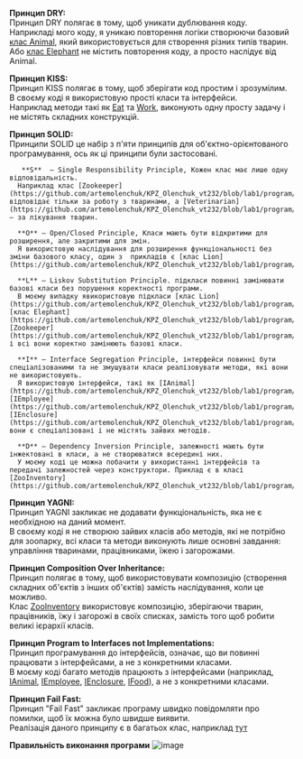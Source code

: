 **Принцип DRY:**  
Принцип DRY полягає в тому, щоб уникати дублювання коду.  
Наприкладі мого коду, я уникаю повторення логіки створюючи базовий [клас Animal](https://github.com/artemolenchuk/KPZ_Olenchuk_vt232/blob/lab1/program/Zoo/Models/Animal.cs), який використовується для створення різних типів тварин. Або [клас Elephant](https://github.com/artemolenchuk/KPZ_Olenchuk_vt232/blob/lab1/program/Zoo/Models/Elephant.cs)   не містить повторення коду, а просто наслідує від Animal.  

**Принцип KISS:**  
Принцип KISS полягає в тому, щоб зберігати код простим і зрозумілим.  
В своєму коді я використовую прості класи та інтерфейси.  
Наприклад методи такі як [Eat](https://github.com/artemolenchuk/KPZ_Olenchuk_vt232/blob/f56616e6de3fd8b649ed7cd842b167ff4ad38890/program/Zoo/Models/Animal.cs#L27) та [Work](https://github.com/artemolenchuk/KPZ_Olenchuk_vt232/blob/f56616e6de3fd8b649ed7cd842b167ff4ad38890/program/Zoo/Models/Zookeeper.cs#L10), виконують одну просту задачу і не містять складних конструкцій.    

**Принцип SOLID:**  
      Принципи SOLID це набір з п'яти принципів для об'єктно-орієнтованого програмування, ось як ці принципи були застосовані.  
      
       **S**  – Single Responsibility Principle, Кожен клас має лише одну відповідальність.   
      Наприклад клас [Zookeeper](https://github.com/artemolenchuk/KPZ_Olenchuk_vt232/blob/lab1/program/Zoo/Models/Zookeeper.cs) відповідає тільки за роботу з тваринами, а [Veterinarian](https://github.com/artemolenchuk/KPZ_Olenchuk_vt232/blob/lab1/program/Zoo/Models/Veterinarian.cs) — за лікування тварин.  
      
      **O** – Open/Closed Principle, Класи мають бути відкритими для розширення, але закритими для змін.   
      Я використовую наслідування для розширення функціональності без зміни базового класу, один з  прикладів є [клас Lion](https://github.com/artemolenchuk/KPZ_Olenchuk_vt232/blob/lab1/program/Zoo/Models/Lion.cs)
      
      **L** – Liskov Substitution Principle. підкласи повинні замінювати базові класи без порушення коректності програми.   
      В моєму випадку явикористовую підкласи [клас Lion](https://github.com/artemolenchuk/KPZ_Olenchuk_vt232/blob/lab1/program/Zoo/Models/Lion.cs), [клас Elephant](https://github.com/artemolenchuk/KPZ_Olenchuk_vt232/blob/lab1/program/Zoo/Models/Elephant.cs), [Zookeeper](https://github.com/artemolenchuk/KPZ_Olenchuk_vt232/blob/lab1/program/Zoo/Models/Zookeeper.cs), і всі вони коректно замінюють базові класи.  
      
      **I** – Interface Segregation Principle, інтерфейси повинні бути спеціалізованими та не змушувати класи реалізовувати методи, які вони не використовують.   
      Я використовую інтерфейси, такі як [IAnimal](https://github.com/artemolenchuk/KPZ_Olenchuk_vt232/blob/lab1/program/Zoo/Interfaces/IAnimal.cs), [IEmployee](https://github.com/artemolenchuk/KPZ_Olenchuk_vt232/blob/lab1/program/Zoo/Interfaces/IEmployee.cs), [IEnclosure](https://github.com/artemolenchuk/KPZ_Olenchuk_vt232/blob/lab1/program/Zoo/Interfaces/IEnclosure.cs), вони є спеціалізовані і не містять зайвих методів.  
      
      **D** – Dependency Inversion Principle, залежності мають бути інжектовані в класи, а не створюватися всередині них.   
      У моєму коді це можна побачити у використанні інтерфейсів та передачі залежностей через конструктори. Приклад є в класі [ZooInventory](https://github.com/artemolenchuk/KPZ_Olenchuk_vt232/blob/lab1/program/Zoo/Services/ZooInventory.cs)

**Принцип YAGNI:**  
Принцип YAGNI закликає не додавати функціональність, яка не є необхідною на даний момент.   
В своєму коді я не створюю зайвих класів або методів, які не потрібно для зоопарку, всі класи та методи виконують лише основні завдання: управління тваринами, працівниками, їжею і загорожами.  

**Принцип Composition Over Inheritance:**  
Принцип полягає в тому, щоб використовувати композицію (створення складних об'єктів з інших об'єктів) замість наслідування, коли це можливо.   
Клас [ZooInventory](https://github.com/artemolenchuk/KPZ_Olenchuk_vt232/blob/lab1/program/Zoo/Services/ZooInventory.cs) використовує композицію, зберігаючи тварин, працівників, їжу і загорожі в своїх списках, замість того щоб робити великі ієрархії класів.

**Принцип Program to Interfaces not Implementations:**  
Принцип програмування до інтерфейсів, означає, що ви повинні працювати з інтерфейсами, а не з конкретними класами.     
В моєму коді багато методів працюють з інтерфейсами (наприклад, [IAnimal](https://github.com/artemolenchuk/KPZ_Olenchuk_vt232/blob/lab1/program/Zoo/Interfaces/IAnimal.cs), [IEmployee](https://github.com/artemolenchuk/KPZ_Olenchuk_vt232/blob/lab1/program/Zoo/Interfaces/IEmployee.cs), [IEnclosure](https://github.com/artemolenchuk/KPZ_Olenchuk_vt232/blob/lab1/program/Zoo/Interfaces/IEnclosure.cs), [IFood](https://github.com/artemolenchuk/KPZ_Olenchuk_vt232/blob/lab1/program/Zoo/Interfaces/IFood.cs)), а не з конкретними класами.  

**Принцип Fail Fast:**    
Принцип "Fail Fast" закликає програму швидко повідомляти про помилки, щоб їх можна було швидше виявити.     
Реалізація даного принципу є в багатьох клас, наприклад [тут](https://github.com/artemolenchuk/KPZ_Olenchuk_vt232/blob/f56616e6de3fd8b649ed7cd842b167ff4ad38890/program/Zoo/Services/ZooInventory.cs#L14)  

**Правильність виконання програми**
![image](https://github.com/user-attachments/assets/ca25713c-5b82-4402-bf0b-c338b1bc33d3)  


